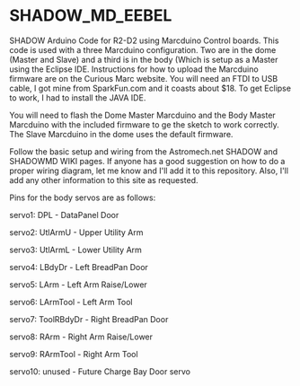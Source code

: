 # SHADOW_MD_EEBEL
SHADOW Arduino Code for R2-D2 using Marcduino Control boards.  This code is used with a three Marcduino configuration.  Two are in the dome (Master and Slave) and a third is in the body (Which is setup as a Master using the Eclipse IDE.  Instructions for how to upload the Marcduino firmware are on the Curious Marc website. You will need an FTDI to USB cable, I got mine from SparkFun.com and it coasts about $18.  To get Eclipse to work, I had to install the JAVA IDE.

You will need to flash the Dome Master Marcduino and the Body Master Marcduino with the included firmware to ge the sketch to work correctly.  The Slave Marcduino in the dome uses the default firmware.

Follow the basic setup and wiring from the Astromech.net SHADOW and SHADOWMD WIKI pages.  If anyone has a good suggestion on how to do a proper wiring diagram, let me know and I'll add it to this repository.  Also, I'll add any other information to this site as requested.

Pins for the body servos are as follows:

servo1:  DPL - DataPanel Door

servo2:  UtlArmU - Upper Utility Arm

servo3:  UtlArmL - Lower Utility Arm

servo4:  LBdyDr - Left BreadPan Door

servo5:  LArm - Left Arm Raise/Lower

servo6:  LArmTool - Left Arm Tool

servo7:  ToolRBdyDr - Right BreadPan Door

servo8:  RArm - Right Arm Raise/Lower

servo9:  RArmTool - Right Arm Tool

servo10: unused - Future Charge Bay Door servo
  
